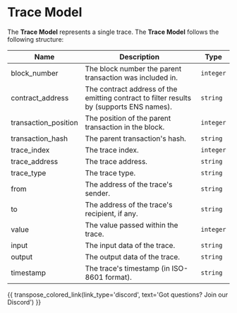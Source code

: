 # Trace Model

The **Trace Model** represents a single trace. The **Trace Model** follows the following structure:

| Name                 | Description                                              | Type      |
| -------------------- | -------------------------------------------------------- | --------- |
| block_number         | The block number the parent transaction was included in. | `integer` |
| contract_address      | The contract address of the emitting contract to filter results by (supports ENS names). | `string` |
| transaction_position | The position of the parent transaction in the block.    | `integer` |
| transaction_hash     | The parent transaction's hash.                          | `string`  |
| trace_index           | The trace index.                          | `integer`  |
| trace_address            | The trace address.                          | `string`  |
| trace_type            | The trace type.                          | `string`  |
| from                       | The address of the trace's sender.                                         | `string`  |
| to                         | The address of the trace's recipient, if any.                              | `string`  |
| value                | The value passed within the trace.                          | `integer`  |
| input                | The input data of the trace.                          | `string`  |
| output                | The output data of the trace.                          | `string`  |
| timestamp            | The trace's timestamp (in ISO-8601 format).               | `string`  |

{{ transpose_colored_link(link_type='discord', text='Got questions?  Join our Discord') }}
